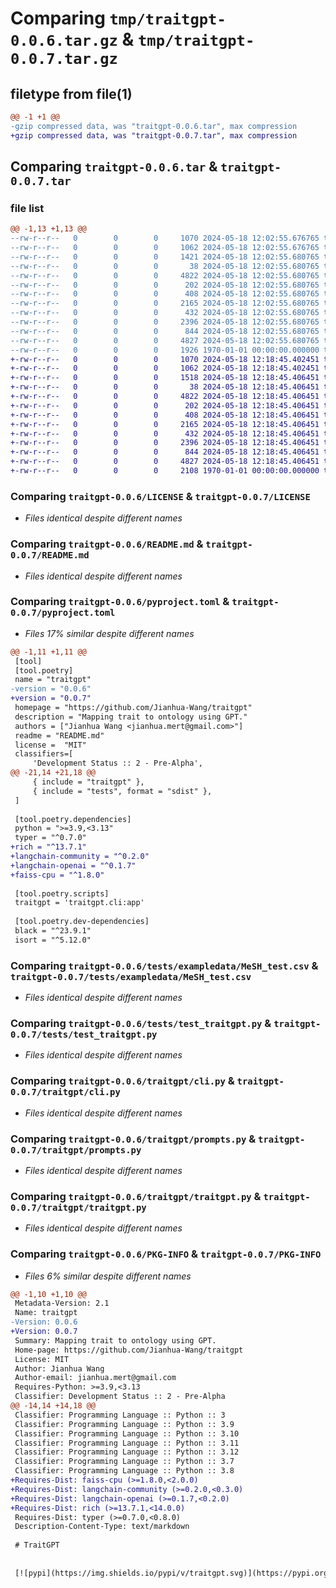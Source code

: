 # Comparing `tmp/traitgpt-0.0.6.tar.gz` & `tmp/traitgpt-0.0.7.tar.gz`

## filetype from file(1)

```diff
@@ -1 +1 @@
-gzip compressed data, was "traitgpt-0.0.6.tar", max compression
+gzip compressed data, was "traitgpt-0.0.7.tar", max compression
```

## Comparing `traitgpt-0.0.6.tar` & `traitgpt-0.0.7.tar`

### file list

```diff
@@ -1,13 +1,13 @@
--rw-r--r--   0        0        0     1070 2024-05-18 12:02:55.676765 traitgpt-0.0.6/LICENSE
--rw-r--r--   0        0        0     1062 2024-05-18 12:02:55.676765 traitgpt-0.0.6/README.md
--rw-r--r--   0        0        0     1421 2024-05-18 12:02:55.680765 traitgpt-0.0.6/pyproject.toml
--rw-r--r--   0        0        0       38 2024-05-18 12:02:55.680765 traitgpt-0.0.6/tests/__init__.py
--rw-r--r--   0        0        0     4822 2024-05-18 12:02:55.680765 traitgpt-0.0.6/tests/exampledata/MeSH_test.csv
--rw-r--r--   0        0        0      202 2024-05-18 12:02:55.680765 traitgpt-0.0.6/tests/exampledata/trait.txt
--rw-r--r--   0        0        0      408 2024-05-18 12:02:55.680765 traitgpt-0.0.6/tests/exampledata/trait_map.txt
--rw-r--r--   0        0        0     2165 2024-05-18 12:02:55.680765 traitgpt-0.0.6/tests/test_traitgpt.py
--rw-r--r--   0        0        0      432 2024-05-18 12:02:55.680765 traitgpt-0.0.6/traitgpt/__init__.py
--rw-r--r--   0        0        0     2396 2024-05-18 12:02:55.680765 traitgpt-0.0.6/traitgpt/cli.py
--rw-r--r--   0        0        0      844 2024-05-18 12:02:55.680765 traitgpt-0.0.6/traitgpt/prompts.py
--rw-r--r--   0        0        0     4827 2024-05-18 12:02:55.680765 traitgpt-0.0.6/traitgpt/traitgpt.py
--rw-r--r--   0        0        0     1926 1970-01-01 00:00:00.000000 traitgpt-0.0.6/PKG-INFO
+-rw-r--r--   0        0        0     1070 2024-05-18 12:18:45.402451 traitgpt-0.0.7/LICENSE
+-rw-r--r--   0        0        0     1062 2024-05-18 12:18:45.402451 traitgpt-0.0.7/README.md
+-rw-r--r--   0        0        0     1518 2024-05-18 12:18:45.406451 traitgpt-0.0.7/pyproject.toml
+-rw-r--r--   0        0        0       38 2024-05-18 12:18:45.406451 traitgpt-0.0.7/tests/__init__.py
+-rw-r--r--   0        0        0     4822 2024-05-18 12:18:45.406451 traitgpt-0.0.7/tests/exampledata/MeSH_test.csv
+-rw-r--r--   0        0        0      202 2024-05-18 12:18:45.406451 traitgpt-0.0.7/tests/exampledata/trait.txt
+-rw-r--r--   0        0        0      408 2024-05-18 12:18:45.406451 traitgpt-0.0.7/tests/exampledata/trait_map.txt
+-rw-r--r--   0        0        0     2165 2024-05-18 12:18:45.406451 traitgpt-0.0.7/tests/test_traitgpt.py
+-rw-r--r--   0        0        0      432 2024-05-18 12:18:45.406451 traitgpt-0.0.7/traitgpt/__init__.py
+-rw-r--r--   0        0        0     2396 2024-05-18 12:18:45.406451 traitgpt-0.0.7/traitgpt/cli.py
+-rw-r--r--   0        0        0      844 2024-05-18 12:18:45.406451 traitgpt-0.0.7/traitgpt/prompts.py
+-rw-r--r--   0        0        0     4827 2024-05-18 12:18:45.406451 traitgpt-0.0.7/traitgpt/traitgpt.py
+-rw-r--r--   0        0        0     2108 1970-01-01 00:00:00.000000 traitgpt-0.0.7/PKG-INFO
```

### Comparing `traitgpt-0.0.6/LICENSE` & `traitgpt-0.0.7/LICENSE`

 * *Files identical despite different names*

### Comparing `traitgpt-0.0.6/README.md` & `traitgpt-0.0.7/README.md`

 * *Files identical despite different names*

### Comparing `traitgpt-0.0.6/pyproject.toml` & `traitgpt-0.0.7/pyproject.toml`

 * *Files 17% similar despite different names*

```diff
@@ -1,11 +1,11 @@
 [tool]
 [tool.poetry]
 name = "traitgpt"
-version = "0.0.6"
+version = "0.0.7"
 homepage = "https://github.com/Jianhua-Wang/traitgpt"
 description = "Mapping trait to ontology using GPT."
 authors = ["Jianhua Wang <jianhua.mert@gmail.com>"]
 readme = "README.md"
 license =  "MIT"
 classifiers=[
     'Development Status :: 2 - Pre-Alpha',
@@ -21,14 +21,18 @@
     { include = "traitgpt" },
     { include = "tests", format = "sdist" },
 ]
 
 [tool.poetry.dependencies]
 python = ">=3.9,<3.13"
 typer = "^0.7.0"
+rich = "^13.7.1"
+langchain-community = "^0.2.0"
+langchain-openai = "^0.1.7"
+faiss-cpu = "^1.8.0"
 
 [tool.poetry.scripts]
 traitgpt = 'traitgpt.cli:app'
 
 [tool.poetry.dev-dependencies]
 black = "^23.9.1"
 isort = "^5.12.0"
```

### Comparing `traitgpt-0.0.6/tests/exampledata/MeSH_test.csv` & `traitgpt-0.0.7/tests/exampledata/MeSH_test.csv`

 * *Files identical despite different names*

### Comparing `traitgpt-0.0.6/tests/test_traitgpt.py` & `traitgpt-0.0.7/tests/test_traitgpt.py`

 * *Files identical despite different names*

### Comparing `traitgpt-0.0.6/traitgpt/cli.py` & `traitgpt-0.0.7/traitgpt/cli.py`

 * *Files identical despite different names*

### Comparing `traitgpt-0.0.6/traitgpt/prompts.py` & `traitgpt-0.0.7/traitgpt/prompts.py`

 * *Files identical despite different names*

### Comparing `traitgpt-0.0.6/traitgpt/traitgpt.py` & `traitgpt-0.0.7/traitgpt/traitgpt.py`

 * *Files identical despite different names*

### Comparing `traitgpt-0.0.6/PKG-INFO` & `traitgpt-0.0.7/PKG-INFO`

 * *Files 6% similar despite different names*

```diff
@@ -1,10 +1,10 @@
 Metadata-Version: 2.1
 Name: traitgpt
-Version: 0.0.6
+Version: 0.0.7
 Summary: Mapping trait to ontology using GPT.
 Home-page: https://github.com/Jianhua-Wang/traitgpt
 License: MIT
 Author: Jianhua Wang
 Author-email: jianhua.mert@gmail.com
 Requires-Python: >=3.9,<3.13
 Classifier: Development Status :: 2 - Pre-Alpha
@@ -14,14 +14,18 @@
 Classifier: Programming Language :: Python :: 3
 Classifier: Programming Language :: Python :: 3.9
 Classifier: Programming Language :: Python :: 3.10
 Classifier: Programming Language :: Python :: 3.11
 Classifier: Programming Language :: Python :: 3.12
 Classifier: Programming Language :: Python :: 3.7
 Classifier: Programming Language :: Python :: 3.8
+Requires-Dist: faiss-cpu (>=1.8.0,<2.0.0)
+Requires-Dist: langchain-community (>=0.2.0,<0.3.0)
+Requires-Dist: langchain-openai (>=0.1.7,<0.2.0)
+Requires-Dist: rich (>=13.7.1,<14.0.0)
 Requires-Dist: typer (>=0.7.0,<0.8.0)
 Description-Content-Type: text/markdown
 
 # TraitGPT
 
 
 [![pypi](https://img.shields.io/pypi/v/traitgpt.svg)](https://pypi.org/project/traitgpt/)
```

